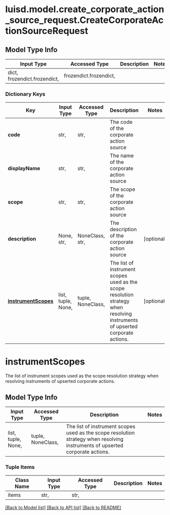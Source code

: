 # luisd.model.create_corporate_action_source_request.CreateCorporateActionSourceRequest

## Model Type Info
Input Type | Accessed Type | Description | Notes
------------ | ------------- | ------------- | -------------
dict, frozendict.frozendict,  | frozendict.frozendict,  |  | 

### Dictionary Keys
Key | Input Type | Accessed Type | Description | Notes
------------ | ------------- | ------------- | ------------- | -------------
**code** | str,  | str,  | The code of the corporate action source | 
**displayName** | str,  | str,  | The name of the corporate action source | 
**scope** | str,  | str,  | The scope of the corporate action source | 
**description** | None, str,  | NoneClass, str,  | The description of the corporate action source | [optional] 
**[instrumentScopes](#instrumentScopes)** | list, tuple, None,  | tuple, NoneClass,  | The list of instrument scopes used as the scope resolution strategy when resolving instruments of upserted corporate actions. | [optional] 

# instrumentScopes

The list of instrument scopes used as the scope resolution strategy when resolving instruments of upserted corporate actions.

## Model Type Info
Input Type | Accessed Type | Description | Notes
------------ | ------------- | ------------- | -------------
list, tuple, None,  | tuple, NoneClass,  | The list of instrument scopes used as the scope resolution strategy when resolving instruments of upserted corporate actions. | 

### Tuple Items
Class Name | Input Type | Accessed Type | Description | Notes
------------- | ------------- | ------------- | ------------- | -------------
items | str,  | str,  |  | 

[[Back to Model list]](../../README.md#documentation-for-models) [[Back to API list]](../../README.md#documentation-for-api-endpoints) [[Back to README]](../../README.md)

